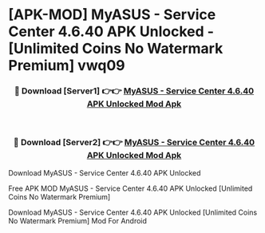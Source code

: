 # [APK-MOD] MyASUS - Service Center 4.6.40 APK Unlocked - [Unlimited Coins No Watermark Premium] vwq09



<div align="center">
<h3>🔴 Download [Server1] 👉👉 <a href="https://momento.my/?title=MyASUS_-_Service_Center_4.6.40_APK_Unlocked">MyASUS - Service Center 4.6.40 APK Unlocked Mod Apk</a></h3><br>

<h3>🔴 Download [Server2] 👉👉 <a href="https://momento.my/?title=MyASUS_-_Service_Center_4.6.40_APK_Unlocked">MyASUS - Service Center 4.6.40 APK Unlocked Mod Apk</a></h3>
</div>



Download MyASUS - Service Center 4.6.40 APK Unlocked 

Free APK MOD MyASUS - Service Center 4.6.40 APK Unlocked [Unlimited Coins No Watermark Premium]

Download MyASUS - Service Center 4.6.40 APK Unlocked [Unlimited Coins No Watermark Premium] Mod For Android
